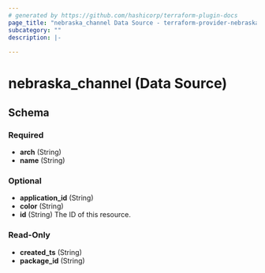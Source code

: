 ```yaml
---
# generated by https://github.com/hashicorp/terraform-plugin-docs
page_title: "nebraska_channel Data Source - terraform-provider-nebraska"
subcategory: ""
description: |-
  
---
```


# nebraska_channel (Data Source)





<!-- schema generated by tfplugindocs -->
## Schema

### Required

- **arch** (String)
- **name** (String)

### Optional

- **application_id** (String)
- **color** (String)
- **id** (String) The ID of this resource.

### Read-Only

- **created_ts** (String)
- **package_id** (String)


